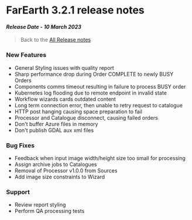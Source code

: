 # FarEarth 3.2.1 release notes
#### *Release Date - 10 March 2023*

> Back to the [All Release notes](releaseNotesSummary.md)

### New Features
* General Styling issues with quality report
* Sharp performance drop during Order COMPLETE to newly BUSY Orders
* Components comms timeout resulting in failure to process BUSY order
* Kubernetes log flooding due to remote endpoint in invalid state
* Workflow wizards cards outdated content
* Long term connection error, then unable to retry request to catalogue
* HTTP post hanging causing space preparation to fail
* Processor and Catalogue disconnect, causing failed orders
* Don't buffer Azure files in memory
* Don't publish GDAL aux xml files

### Bug Fixes
* Feedback when input image width/height size too small for processing
* Assign archive jobs to Catalogues
* Removal of Processor v1.0.0 from Sources
* Add image size constraints to Wizard

### Support
* Review report styling
* Perform QA processing tests
